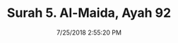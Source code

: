 ---
title       : "Surah 5. Al-Maida, Ayah 92"
date        : 7/25/2018 2:55:20 PM
draft       : false
type        : "quran"
layout      : "compare"
BookCode    : "CMP"
SurahNumber : "5"
AyahNumber  : "92"
TotalAyah   : "120"
---